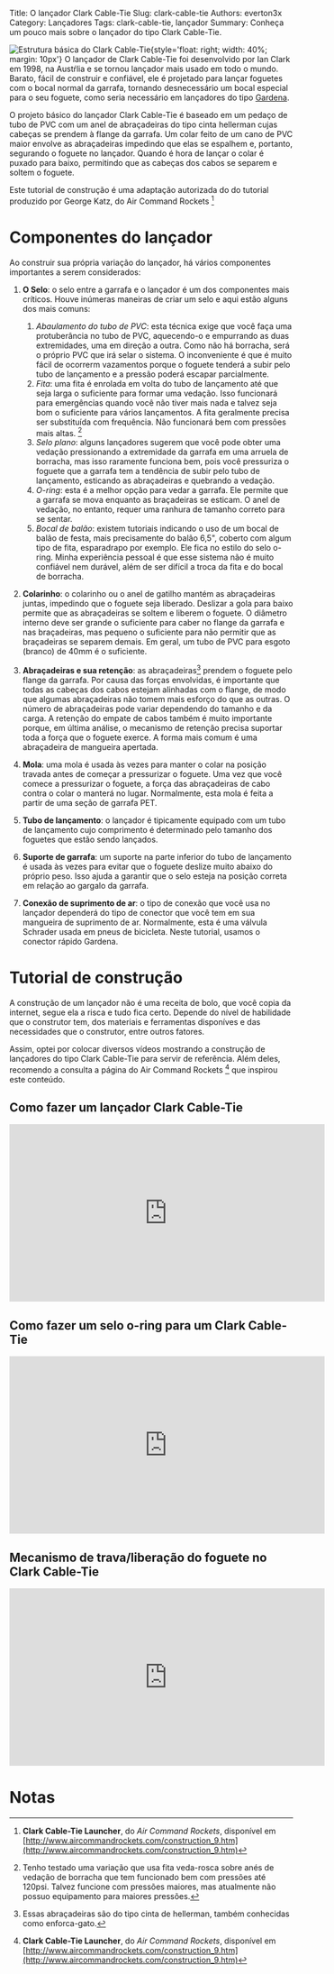 Title: O lançador Clark Cable-Tie
Slug: clark-cable-tie
Authors: everton3x
Category: Lançadores
Tags: clark-cable-tie, lançador
Summary: Conheça um pouco mais sobre o lançador do tipo Clark Cable-Tie.

![Estrutura básica do Clark Cable-Tie](assets/images/lancadores/clark-cable-tie1.jpg){style='float: right; width: 40%; margin: 10px'}
O lançador de Clark Cable-Tie foi desenvolvido por Ian Clark em 1998, na Austŕlia e se tornou lançador mais usado em todo o mundo. Barato, fácil de construir e confiável, ele é projetado para lançar foguetes com o bocal normal da garrafa, tornando desnecessário um bocal especial para o seu foguete, como seria necessário em lançadores do tipo [Gardena](gardena.html).

O projeto básico do lançador Clark Cable-Tie é baseado em um pedaço de tubo de PVC com um anel de abraçadeiras do tipo cinta hellerman cujas cabeças se prendem à flange da garrafa. Um colar feito de um cano de PVC maior envolve as abraçadeiras impedindo que elas se espalhem e, portanto, segurando o foguete no lançador. Quando é hora de lançar
o colar é puxado para baixo, permitindo que as cabeças dos cabos se separem e soltem o foguete.

Este tutorial de construção é uma adaptação autorizada do do tutorial produzido por George Katz, do Air Command Rockets [^1]

# Componentes do lançador

Ao construir sua própria variação do lançador, há vários componentes importantes a serem considerados:

1. **O Selo**: o selo entre a garrafa e o lançador é um dos componentes mais críticos. Houve inúmeras maneiras de criar um selo e aqui estão alguns dos mais comuns:
    1. *Abaulamento do tubo de PVC*: esta técnica exige que você faça uma protuberância no tubo de PVC, aquecendo-o e empurrando as duas extremidades, uma em direção a outra. Como não há borracha, será o próprio PVC que irá selar o sistema. O inconveniente é que é muito fácil de ocorrerm vazamentos porque o foguete tenderá a subir pelo tubo de lançamento e a pressão poderá escapar parcialmente.
    2. *Fita*: uma fita é enrolada em volta do tubo de lançamento até que seja larga o suficiente para formar uma vedação. Isso funcionará para emergências quando você não tiver mais nada e talvez seja bom o suficiente para vários lançamentos. A fita geralmente precisa ser substituída com frequência. Não funcionará bem com pressões mais altas. [^2]
    3. *Selo plano*: alguns lançadores sugerem que você pode obter uma vedação pressionando a extremidade da garrafa em uma arruela de borracha, mas isso raramente funciona bem, pois você pressuriza o foguete que a garrafa tem a tendência de subir pelo tubo de lançamento, esticando as abraçadeiras e quebrando a vedação.
    4. *O-ring*: esta é a melhor opção para vedar a garrafa. Ele permite que a garrafa se mova enquanto as braçadeiras se esticam. O anel de vedação, no entanto, requer uma ranhura de tamanho correto para se sentar.
    5. *Bocal de balão*: existem tutoriais indicando o uso de um bocal de balão de festa, mais precisamente do balão 6,5", coberto com algum tipo de fita, esparadrapo por exemplo. Ele fica no estilo do selo o-ring. Minha experiência pessoal é que esse sistema não é muito confiável nem durável, além de ser difícil a troca da fita e do bocal de borracha.

2. **Colarinho**: o colarinho ou o anel de gatilho mantém as abraçadeiras juntas, impedindo que o foguete seja liberado. Deslizar a gola para baixo permite que as abraçadeiras se soltem e liberem o foguete. O diâmetro interno deve ser grande o suficiente para caber no flange da garrafa e nas braçadeiras, mas pequeno o suficiente para não permitir que as braçadeiras se separem demais. Em geral, um tubo de PVC para esgoto (branco) de 40mm é o suficiente.

3. **Abraçadeiras e sua retenção**: as abraçadeiras[^3] prendem o foguete pelo flange da garrafa. Por causa das forças envolvidas, é importante que todas as cabeças dos cabos estejam alinhadas com o flange, de modo que algumas abraçadeiras não tomem mais esforço do que as outras. O número de abraçadeiras pode variar dependendo do tamanho e da carga. A retenção do empate de cabos também é muito importante porque, em última análise, o mecanismo de retenção precisa suportar toda a força que o foguete exerce. A forma mais comum é uma abraçadeira de mangueira apertada.

4. **Mola**: uma mola é usada às vezes para manter o colar na posição travada antes de começar a pressurizar o foguete. Uma vez que você comece a pressurizar o foguete, a força das abraçadeiras de cabo contra o colar o manterá no lugar. Normalmente, esta mola é feita a partir de uma seção de garrafa PET.

5. **Tubo de lançamento**: o lançador é tipicamente equipado com um tubo de lançamento cujo comprimento é determinado pelo tamanho dos foguetes que estão sendo lançados.

6. **Suporte de garrafa**: um suporte na parte inferior do tubo de lançamento é usada às vezes para evitar que o foguete deslize muito abaixo do próprio peso. Isso ajuda a garantir que o selo esteja na posição correta em relação ao gargalo da garrafa.

7. **Conexão de suprimento de ar**: o tipo de conexão que você usa no lançador dependerá do tipo de conector que você tem em sua mangueira de suprimento de ar. Normalmente, esta é uma válvula Schrader usada em pneus de bicicleta. Neste tutorial, usamos o conector rápido Gardena.

# Tutorial de construção

A construção de um lançador não é uma receita de bolo, que você copia da internet, segue ela a risca e tudo fica certo. Depende do nível de habilidade que o construtor tem, dos materiais e ferramentas disponíves e das necessidades que o construtor, entre outros fatores.

Assim, optei por colocar diversos vídeos mostrando a construção de lançadores do tipo Clark Cable-Tie para servir de referência. Além deles, recomendo a consulta a página do Air Command Rockets [^1] que inspirou este conteúdo.

## Como fazer um lançador Clark Cable-Tie
<iframe width="560" height="315" src="https://www.youtube.com/embed/9-tyxuilj2c" frameborder="0" allow="autoplay; encrypted-media" allowfullscreen></iframe>

## Como fazer um selo o-ring para um Clark Cable-Tie
<iframe width="560" height="315" src="https://www.youtube.com/embed/X3Dd1HZd7fg" frameborder="0" allow="autoplay; encrypted-media" allowfullscreen></iframe>

## Mecanismo de trava/liberação do foguete no Clark Cable-Tie
<iframe width="560" height="315" src="https://www.youtube.com/embed/B-SN8IjGA08" frameborder="0" allow="autoplay; encrypted-media" allowfullscreen></iframe>

# Notas
[^1]: **Clark Cable-Tie Launcher**, do *Air Command Rockets*, disponível em [http://www.aircommandrockets.com/construction_9.htm](http://www.aircommandrockets.com/construction_9.htm)

[^2]: Tenho testado uma variação que usa fita veda-rosca sobre anés de vedação de borracha que tem funcionado bem com pressões até 120psi. Talvez funcione com pressões maiores, mas atualmente não possuo equipamento para maiores pressões.

[^3]: Essas abraçadeiras são do tipo cinta de hellerman, também conhecidas como enforca-gato.
